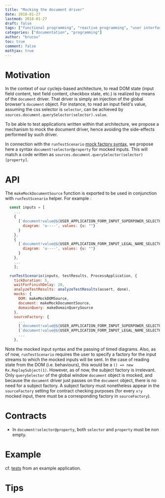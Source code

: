 ```yaml
---
title: "Mocking the document driver"
date: 2018-01-27
lastmod: 2018-01-27
draft: false
tags: ["functional programming", "reactive programming", "user interface"]
categories: ["documentation", "programming"]
author: "brucou"
toc: true
comment: false
mathjax: true
---
```


# Motivation
In the context of our cyclejs-based architecture, to read DOM state (input field content, text 
field content, checkbox state, etc.) is realized by means of the `document` driver. That driver 
is simply an injection of the global browser's `document` object. For instance, to read an input 
field's value, assuming the css selector is `selector`, can be achieved by `sources.document.querySelector(selector).value`.
  
To be able to test applications written within that architecture, we propose a mechanism to mock 
 the document driver, hence avoiding the side-effects performed by such driver. 
 
 In connection with the `runTestScenario` [mock factory syntax](https://brucou.github.io/projects/component-combinators/runtestscenario/#mocking), we propose here a syntax 
 `document!selector@property` for mocked inputs. This will match a code written as `sources.document.querySelector(selector)[property]`.

# API
The `makeMockDocumentSource` function is exported to be used in conjunction with `runTestScenario` 
helper. For example : 

```javascript
  const inputs = [
    ...
    {
      [`document!value@${USER_APPLICATION_FORM_INPUT_SUPERPOWER_SELECTOR}`]: {
        diagram: 'u----', values: {u: ""}
      }
    },
    {
      [`document!value@${USER_APPLICATION_FORM_INPUT_LEGAL_NAME_SELECTOR}`]: {
        diagram: 'u----', values: {u: ""}
      }
    },
    ...
    ];

  runTestScenario(inputs, testResults, ProcessApplication, {
    tickDuration: 5,
    waitForFinishDelay: 20,
    analyzeTestResults: analyzeTestResults(assert, done),
    mocks: {
      DOM: makeMockDOMSource,
      document: makeMockDocumentSource,
      domainQuery: makeDomainQuerySource
    },
    sourceFactory: {
      ...
      [`document!value@${USER_APPLICATION_FORM_INPUT_SUPERPOWER_SELECTOR}`]: subjectFactory,
      [`document!value@${USER_APPLICATION_FORM_INPUT_LEGAL_NAME_SELECTOR}`]: subjectFactory,
      ...
    },
```

Note the mocked input syntax and the passing of timed diagrams. Also, as of now, 
`runTestScenario` requires the user to specify a factory for the input streams to which the 
mocked inputs will be sent. In the case of reading state from the DOM (i.e. behaviours), this would be a `() => new Rx.ReplaySubject(1)`. However, as of now, the subject factory is irrelevant. Only `querySelector` of the 
global window `document` object is mocked, and because the `document` driver just passes on the 
`document` object, there is no need for a subject factory. A subject factory must nonetheless 
appear in the `sourceFactory` setting for contract checking purposes (for every `x!y` mocked 
input, there must be a corresponding factory in `sourceFactory`).


# Contracts
- In `document!selector@property`, both `selector` and `property` must be non empty.

# Example
cf. [tests](https://github.com/brucou/component-combinators/blob/master/examples/volunteerApplication/test/app.specs.js#L159) from an example application.

# Tips
